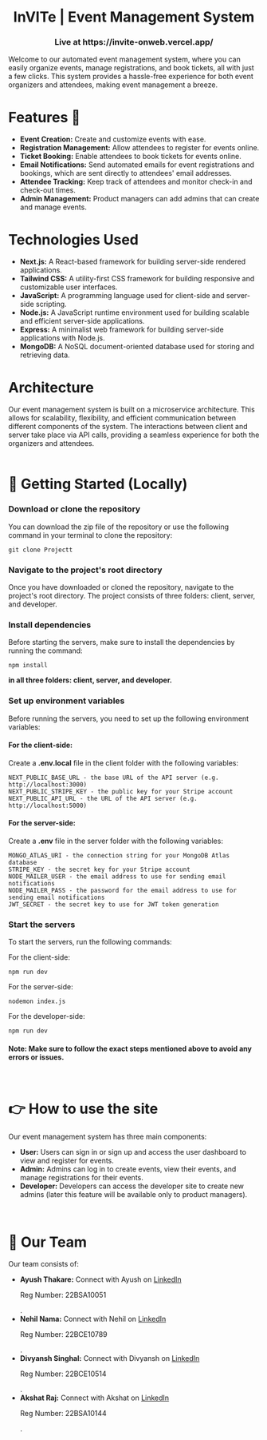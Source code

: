 <h1 align="center"> InVITe | Event Management System</h1>
<h3 align="center">Live at https://invite-onweb.vercel.app/</h3>
Welcome to our automated event management system, where you can easily organize events, manage registrations, and book tickets, all with just a few clicks. This system provides a hassle-free experience for both event organizers and attendees, making event management a breeze.
<br>

<h1>Features 🎯</h1>
<ul>
<li><strong>Event Creation:</strong> Create and customize events with ease.</li>
<li><strong>Registration Management:</strong> Allow attendees to register for events online.</li>
<li><strong>Ticket Booking:</strong> Enable attendees to book tickets for events online.</li>
<li><strong>Email Notifications:</strong> Send automated emails for event registrations and bookings, which are sent directly to attendees' email addresses.</li>
<li><strong>Attendee Tracking:</strong> Keep track of attendees and monitor check-in and check-out times.</li>
<li><strong>Admin Management:</strong> Product managers can add admins that can create and manage events.</li>
</ul>

<h1>Technologies Used</h1>
<ul>
<li><strong>Next.js:</strong> A React-based framework for building server-side rendered applications.</li>
<li><strong>Tailwind CSS:</strong> A utility-first CSS framework for building responsive and customizable user interfaces.</li>
<li><strong>JavaScript:</strong> A programming language used for client-side and server-side scripting.</li>
<li><strong>Node.js:</strong> A JavaScript runtime environment used for building scalable and efficient server-side applications.</li>
<li><strong>Express:</strong> A minimalist web framework for building server-side applications with Node.js.</li>
<li><strong>MongoDB:</strong> A NoSQL document-oriented database used for storing and retrieving data.</li>
</ul>

<h1>Architecture</h1>
Our event management system is built on a microservice architecture. This allows for scalability, flexibility, and efficient communication between different components of the system. The interactions between client and server take place via API calls, providing a seamless experience for both the organizers and attendees.
<br>
<br>
<h1>🚀 Getting Started (Locally)</h1>

<h3>Download or clone the repository</h3>
<p>You can download the zip file of the repository or use the following command in your terminal to clone the repository:</p>
<pre><code class="language-bash">git clone Projectt</code></pre>
<h3>Navigate to the project's root directory</h3>
<p>Once you have downloaded or cloned the repository, navigate to the project's root directory. The project consists of three folders: client, server, and developer.</p>
<h3>Install dependencies</h3>
<p>Before starting the servers, make sure to install the dependencies by running the command:</p>
<pre><code class="language-bash">npm install</code></pre>
<b>in all three folders: client, server, and developer.</b>
<h3>Set up environment variables</h3>
<p>Before running the servers, you need to set up the following environment variables:</p>
<h4>For the client-side:</h4>
<p>Create a <b>.env.local</b> file in the client folder with the following variables:</p>
<pre><code class="language-php">NEXT_PUBLIC_BASE_URL - the base URL of the API server (e.g. http://localhost:3000)
NEXT_PUBLIC_STRIPE_KEY - the public key for your Stripe account
NEXT_PUBLIC_API_URL - the URL of the API server (e.g. http://localhost:5000)</code></pre>
<h4>For the server-side:</h4>
<p>Create a <b>.env</b> file in the server folder with the following variables:</p>
<pre><code class="language-rust">MONGO_ATLAS_URI - the connection string for your MongoDB Atlas database
STRIPE_KEY - the secret key for your Stripe account
NODE_MAILER_USER - the email address to use for sending email notifications
NODE_MAILER_PASS - the password for the email address to use for sending email notifications
JWT_SECRET - the secret key to use for JWT token generation</code></pre>
<h3>Start the servers</h3>
<p>To start the servers, run the following commands:</p>
<p>For the client-side:</p>
<pre><code class="language-arduino">npm run dev</code></pre>
<p>For the server-side:</p>
<pre><code>nodemon index.js</code></pre>
<p>For the developer-side:</p>
<pre><code class="language-arduino">npm run dev</code></pre>
<h4>Note: Make sure to follow the exact steps mentioned above to avoid any errors or issues.</h4>
<br>

<h1>👉 How to use the site</h1>
Our event management system has three main components:

<ul>
  <li><strong>User:</strong> Users can sign in or sign up and access the user dashboard to view and register for events.</li>
  <li><strong>Admin:</strong> Admins can log in to create events, view their events, and manage registrations for their events.</li>
  <li><strong>Developer:</strong> Developers can access the developer site to create new admins (later this feature will be available only to product managers).</li>
</ul>

<br>
<h1>👥 Our Team</h1>
Our team consists of:

<ul>
  <li><strong>Ayush Thakare:</strong>  
  Connect with Ayush on 
  <a href="https://www.linkedin.com/in/ayush-thakare-833941251/">
  LinkedIn
  </a>
  <p>Reg Number: 22BSA10051</p>
  .
  </li>
  <li><strong>Nehil Nama:</strong>
  Connect with Nehil on 
  <a href="https://www.linkedin.com/in/nehil-nama-772972247/">
  LinkedIn
  </a><p>Reg Number: 22BCE10789</p>.
  </li>
  <li><strong>Divyansh Singhal:</strong>
  Connect with Divyansh on 
  <a href="https://www.linkedin.com/in/divyansh-singhal-83b848250/">
  LinkedIn
  </a><p>Reg Number: 22BCE10514</p>.
  </li>
  </li>
  <li><strong>Akshat Raj:</strong>
  Connect with Akshat on 
  <a href="https://www.linkedin.com/in/akshat-raj-88a578250/">
  LinkedIn
  </a><p>Reg Number: 22BSA10144</p>.
  </li>
</ul>
<br>

